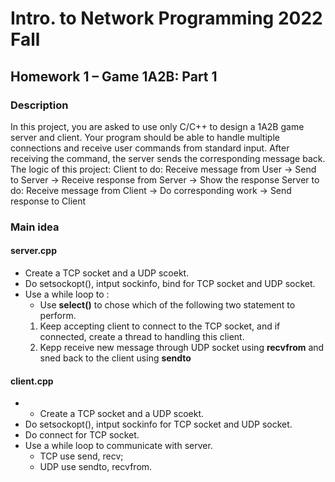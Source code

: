 # Intro. to Network Programming 2022 Fall
## Homework 1 – Game 1A2B: Part 1

###  Description
In this project, you are asked to use only C/C++ to design a 1A2B game server and client. Your program should be able to handle multiple connections and receive user commands from standard input. After receiving the command, the server sends the corresponding message back.
The logic of this project:
Client to do: Receive message from User -> Send to Server -> Receive response from Server -> Show the response Server to do: Receive message from Client -> Do corresponding work -> Send response to Client

### Main idea
#### server.cpp
* Create a TCP socket and a UDP scoekt.
* Do setsockopt(), intput sockinfo, bind for TCP socket and UDP socket.
* Use a while loop to :
    * Use **select()** to chose which of the following two statement to perform.
    1. Keep accepting client to connect to the TCP socket, and if connected, create a thread to handling this client.
    2. Kepp receive new message through UDP socket using **recvfrom** and sned back to the client using **sendto**
    
#### client.cpp
* * Create a TCP socket and a UDP scoekt.
* Do setsockopt(), intput sockinfo for TCP socket and UDP socket.
* Do connect for TCP socket.
* Use a while loop to communicate with server.
    * TCP use send, recv;
    * UDP use sendto, recvfrom.

